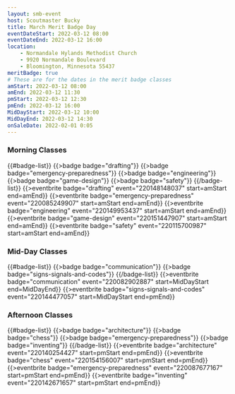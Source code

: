```yaml
---
layout: smb-event
host: Scoutmaster Bucky
title: March Merit Badge Day
eventDateStart: 2022-03-12 08:00
eventDateEnd: 2022-03-12 16:00
location:
    - Normandale Hylands Methodist Church
    - 9920 Normandale Boulevard
    - Bloomington, Minnesota 55437
meritBadge: true
# These are for the dates in the merit badge classes
amStart: 2022-03-12 08:00
amEnd: 2022-03-12 11:30
pmStart: 2022-03-12 12:30
pmEnd: 2022-03-12 16:00
MidDayStart: 2022-03-12 10:00
MidDayEnd: 2022-03-12 14:30
onSaleDate: 2022-02-01 0:05
---
```

### Morning Classes

{{#badge-list}}
{{>badge badge="drafting"}}
{{>badge badge="emergency-preparedness"}}
{{>badge badge="engineering"}}
{{>badge badge="game-design"}}
{{>badge badge="safety"}}
{{/badge-list}}
{{>eventbrite badge="drafting" event="220148148037" start=amStart end=amEnd}}
{{>eventbrite badge="emergency-preparedness" event="220085249907" start=amStart end=amEnd}}
{{>eventbrite badge="engineering" event="220149953437" start=amStart end=amEnd}}
{{>eventbrite badge="game-design" event="220151447907" start=amStart end=amEnd}}
{{>eventbrite badge="safety" event="220115700987" start=amStart end=amEnd}}

### Mid-Day Classes

{{#badge-list}}
{{>badge badge="communication"}}
{{>badge badge="signs-signals-and-codes"}}
{{/badge-list}}
{{>eventbrite badge="communication" event="220082902887" start=MidDayStart end=MidDayEnd}}
{{>eventbrite badge="signs-signals-and-codes" event="220144477057" start=MidDayStart end=pmEnd}}


### Afternoon Classes

{{#badge-list}}
{{>badge badge="architecture"}}
{{>badge badge="chess"}}
{{>badge badge="emergency-preparedness"}}
{{>badge badge="inventing"}}
{{/badge-list}}
{{>eventbrite badge="architecture" event="220140254427" start=pmStart end=pmEnd}}
{{>eventbrite badge="chess" event="220154156007" start=pmStart end=pmEnd}}
{{>eventbrite badge="emergency-preparedness" event="220087677167" start=pmStart end=pmEnd}}
{{>eventbrite badge="inventing" event="220142671657" start=pmStart end=pmEnd}}
